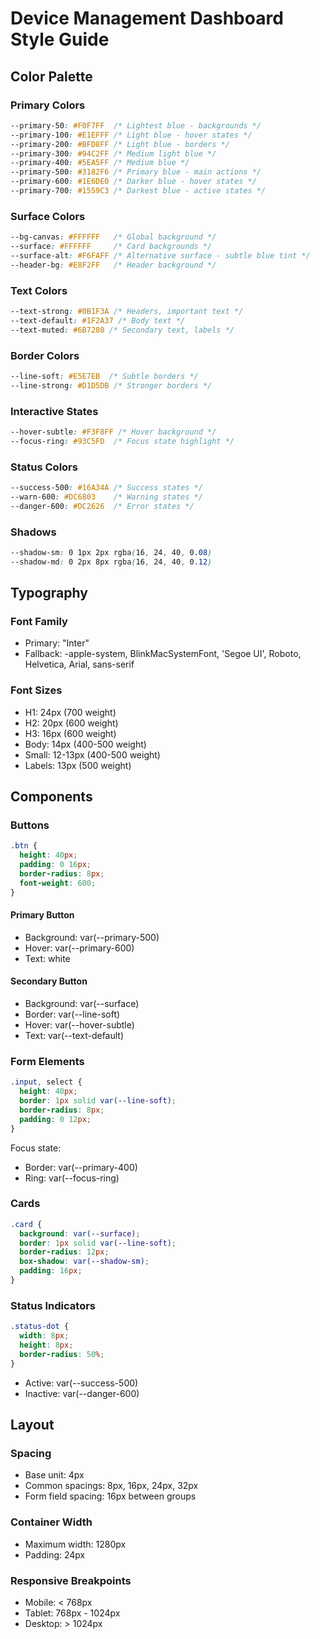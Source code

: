 # Device Management Dashboard Style Guide

## Color Palette

### Primary Colors
```css
--primary-50: #F0F7FF  /* Lightest blue - backgrounds */
--primary-100: #E1EFFF /* Light blue - hover states */
--primary-200: #BFD8FF /* Light blue - borders */
--primary-300: #94C2FF /* Medium light blue */
--primary-400: #5EA5FF /* Medium blue */
--primary-500: #3182F6 /* Primary blue - main actions */
--primary-600: #1E6DE0 /* Darker blue - hover states */
--primary-700: #1559C3 /* Darkest blue - active states */
```

### Surface Colors
```css
--bg-canvas: #FFFFFF   /* Global background */
--surface: #FFFFFF     /* Card backgrounds */
--surface-alt: #F6FAFF /* Alternative surface - subtle blue tint */
--header-bg: #E8F2FF   /* Header background */
```

### Text Colors
```css
--text-strong: #0B1F3A /* Headers, important text */
--text-default: #1F2A37 /* Body text */
--text-muted: #6B7280 /* Secondary text, labels */
```

### Border Colors
```css
--line-soft: #E5E7EB  /* Subtle borders */
--line-strong: #D1D5DB /* Stronger borders */
```

### Interactive States
```css
--hover-subtle: #F3F8FF /* Hover background */
--focus-ring: #93C5FD  /* Focus state highlight */
```

### Status Colors
```css
--success-500: #16A34A /* Success states */
--warn-600: #DC6803    /* Warning states */
--danger-600: #DC2626  /* Error states */
```

### Shadows
```css
--shadow-sm: 0 1px 2px rgba(16, 24, 40, 0.08)
--shadow-md: 0 2px 8px rgba(16, 24, 40, 0.12)
```

## Typography

### Font Family
- Primary: "Inter"
- Fallback: -apple-system, BlinkMacSystemFont, 'Segoe UI', Roboto, Helvetica, Arial, sans-serif

### Font Sizes
- H1: 24px (700 weight)
- H2: 20px (600 weight)
- H3: 16px (600 weight)
- Body: 14px (400-500 weight)
- Small: 12-13px (400-500 weight)
- Labels: 13px (500 weight)

## Components

### Buttons
```css
.btn {
  height: 40px;
  padding: 0 16px;
  border-radius: 8px;
  font-weight: 600;
}
```

#### Primary Button
- Background: var(--primary-500)
- Hover: var(--primary-600)
- Text: white

#### Secondary Button
- Background: var(--surface)
- Border: var(--line-soft)
- Hover: var(--hover-subtle)
- Text: var(--text-default)

### Form Elements
```css
.input, select {
  height: 40px;
  border: 1px solid var(--line-soft);
  border-radius: 8px;
  padding: 0 12px;
}
```

Focus state:
- Border: var(--primary-400)
- Ring: var(--focus-ring)

### Cards
```css
.card {
  background: var(--surface);
  border: 1px solid var(--line-soft);
  border-radius: 12px;
  box-shadow: var(--shadow-sm);
  padding: 16px;
}
```

### Status Indicators
```css
.status-dot {
  width: 8px;
  height: 8px;
  border-radius: 50%;
}
```

- Active: var(--success-500)
- Inactive: var(--danger-600)

## Layout

### Spacing
- Base unit: 4px
- Common spacings: 8px, 16px, 24px, 32px
- Form field spacing: 16px between groups

### Container Width
- Maximum width: 1280px
- Padding: 24px

### Responsive Breakpoints
- Mobile: < 768px
- Tablet: 768px - 1024px
- Desktop: > 1024px
